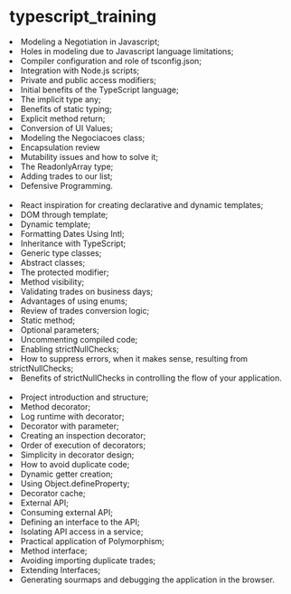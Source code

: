 # typescript_training

<li> Modeling a Negotiation in Javascript;
<li> Holes in modeling due to Javascript language limitations;
<li> Compiler configuration and role of tsconfig.json;
<li> Integration with Node.js scripts;
<li> Private and public access modifiers;
<li> Initial benefits of the TypeScript language;
<li> The implicit type any;
<li> Benefits of static typing;
<li> Explicit method return;
<li> Conversion of UI Values;
<li> Modeling the Negociacoes class;
<li> Encapsulation review
<li> Mutability issues and how to solve it;
<li> The ReadonlyArray type;
<li> Adding trades to our list;
<li> Defensive Programming.
<br> <br>
<li> React inspiration for creating declarative and dynamic templates;
<li> DOM through template;
<li> Dynamic template;
<li> Formatting Dates Using Intl;
<li> Inheritance with TypeScript;
<li> Generic type classes;
<li> Abstract classes;
<li> The protected modifier;
<li> Method visibility;
<li> Validating trades on business days;
<li> Advantages of using enums;
<li> Review of trades conversion logic;
<li> Static method;
<li> Optional parameters;
<li> Uncommenting compiled code;
<li> Enabling strictNullChecks;
<li> How to suppress errors, when it makes sense, resulting from strictNullChecks;
<li> Benefits of strictNullChecks in controlling the flow of your application.  
<br> <br>
<li> Project introduction and structure;
<li> Method decorator;
<li> Log runtime with decorator;
<li> Decorator with parameter;
<li> Creating an inspection decorator;
<li> Order of execution of decorators;
<li> Simplicity in decorator design;
<li> How to avoid duplicate code;
<li> Dynamic getter creation;
<li> Using Object.defineProperty;
<li> Decorator cache;
<li> External API;
<li> Consuming external API;
<li> Defining an interface to the API;
<li> Isolating API access in a service;
<li> Practical application of Polymorphism;
<li> Method interface;
<li> Avoiding importing duplicate trades;
<li> Extending Interfaces;
<li> Generating sourmaps and debugging the application in the browser.
